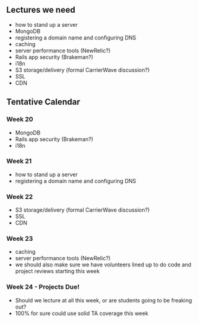 ## Lectures we need

- how to stand up a server
- MongoDB
- registering a domain name and configuring DNS
- caching
- server performance tools (NewRelic?)
- Rails app security (Brakeman?)
- i18n
- S3 storage/delivery (formal CarrierWave discussion?)
- SSL
- CDN


## Tentative Calendar
### Week 20
- MongoDB
- Rails app security (Brakeman?)
- i18n


### Week 21
- how to stand up a server
- registering a domain name and configuring DNS

### Week 22
- S3 storage/delivery (formal CarrierWave discussion?)
- SSL
- CDN

### Week 23
- caching
- server performance tools (NewRelic?)
- we should also make sure we have volunteers lined up to do code and project reviews starting this week

### Week 24 - Projects Due!
- Should we lecture at all this week, or are students going to be freaking out?
- 100% for sure could use solid TA coverage this week
